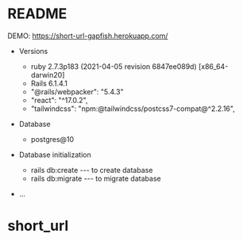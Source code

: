 # README

DEMO: https://short-url-gapfish.herokuapp.com/


* Versions
  - ruby 2.7.3p183 (2021-04-05 revision 6847ee089d) [x86_64-darwin20]
  - Rails 6.1.4.1
  - "@rails/webpacker": "5.4.3"
  - "react": "^17.0.2",
  - "tailwindcss": "npm:@tailwindcss/postcss7-compat@^2.2.16",

* Database
  - postgres@10

* Database initialization
  - rails db:create --- to create database
  - rails db:migrate --- to migrate database

* ...
# short_url
